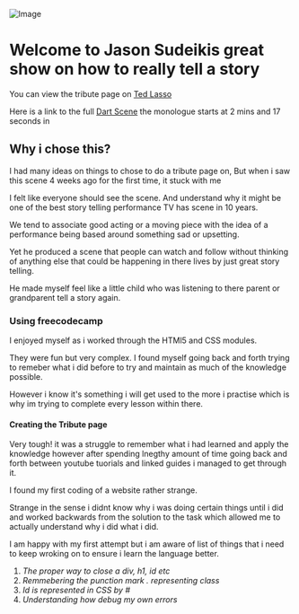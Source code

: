 ![Image](https://i.postimg.cc/vHL19p4T/1-Zn-Oo-Os-H8-DJjy4n-Oytpu-WDg.png)
# Welcome to Jason Sudeikis great show on how to really tell a story

You can view the tribute page on [Ted Lasso](https://codepen.io/Erdogan90/pen/ExvdKYz) 

Here is a link to the full [Dart Scene](https://www.youtube.com/watch?v=oZ4YSXv6Xkg&t=121s) the monologue starts at 2 mins and 17 seconds in

## Why i chose this?

I had many ideas on things to chose to do a tribute page on, But when i saw this scene 4 weeks ago for the first time, it stuck with me

I felt like everyone should see the scene. And understand why it might be one of the best story telling performance TV has scene in 10 years.

We tend to associate good acting or a moving piece with the idea of a performance being based around something sad or upsetting. 

Yet he produced a scene that people can watch and follow without thinking of anything else that could be happening in there lives by just great story telling.

He made myself feel like a little child who was listening to there parent or grandparent tell a story again. 

### Using freecodecamp

I enjoyed myself as i worked through the HTMl5 and CSS modules.

They were fun but very complex. I found myself going back and forth trying to remeber what i did before to try and maintain as much of the knowledge possible.

However i know it's something i will get used to the more i practise which is why im trying to complete every lesson within there.

#### Creating the Tribute page

Very tough! it was a struggle to remember what i had learned and apply the knowledge however after spending lnegthy amount of time going back and forth between youtube tuorials
and linked guides i managed to get through it. 

I found my first coding of a website rather strange. 

Strange in the sense i didnt know why i was doing certain things until i did and worked backwards from the solution to the task which allowed me to actually understand why i did
what i did.

I am happy with my first attempt but i am aware of list of things that i need to keep wroking on to ensure i learn the language better.

1. _The proper way to close a div, h1, id etc_
2. _Remmebering the punction mark . representing class_
3. _Id is represented in CSS by #_
4. _Understanding how debug my own errors_
